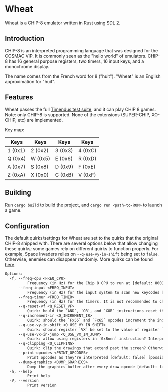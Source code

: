 # Wheat

Wheat is a CHIP-8 emulator written in Rust using SDL 2.

## Introduction

CHIP-8 is an interpreted programming language that was designed for the COSMAC VIP. It is commonly seen as the "hello world" of emulators. CHIP-8 has 16 general purpose registers, two timers, 16 input keys, and a monochrome display.

The name comes from the French word for 8 ("huit"). "Wheat" is an English approximation for "huit".

## Features

Wheat passes the full [Timendus test suite](https://github.com/Timendus/chip8-test-suite), and it can play CHIP 8 games. Note: only CHIP-8 is supported. None of the extensions (SUPER-CHIP, XO-CHIP, etc) are implemented.

Key map:

| Keys   | Keys   | Keys   | Keys   |
|--------|--------|--------|--------|
| 1 (0x1) | 2 (0x2) | 3 (0x3) | 4 (0xC) |
| Q (0x4) | W (0x5) | E (0x6) | R (0xD) |
| A (0x7) | S (0x8) | D (0x9) | F (0xE) |
| Z (0xA) | X (0x0) | C (0xB) | V (0xF) |

## Building

Run `cargo build` to build the project, and `cargo run <path-to-ROM>` to launch a game.

## Configuration

The default quirks/settings for Wheat are set to the quirks that the original CHIP-8 shipped with. There are several options below that allow changing these quirks; some games rely on different quirks to function properly. For example, Space Invaders relies on `--q-use-vy-in-shift` being set to `false`. Otherwise, enemies can disappear randomly. More quirks can be found [here](https://chip8.gulrak.net/).

```txt
Options:
  -f, --freq-cpu <FREQ_CPU>
          Frequency (in Hz) for the Chip 8 CPU to run at [default: 800]
      --freq-input <FREQ_INPUT>
          Frequency (in Hz) for the input system to scan new keycodes [default: 12]
      --freq-timer <FREQ_TIMER>
          Frequency (in Hz) for the timers. It is not recommended to change it from the default value [default: 60]
      --q-reset-vf <Q_RESET_VF>
          Quirk: hould the `AND`, `OR`, and `XOR` instructions reset the `VF` register? [default: true] [possible values: true, false]
      --q-increment-ir <Q_INCREMENT_IR>
          Quirk: should the `Fx55` and `Fx65` opcodes increment the index register? Games from the 1970s and 1980s might rely on it being incremented. Modern games might rely on it not being incremented [default: true] [possible values: true, false]
      --q-use-vy-in-shift <Q_USE_VY_IN_SHIFT>
          Quirk: should register `VX` be set to the value of register `VY` before shifting? Modern games might require this to be false [default: true] [possible values: true, false]
      --q-use-vx-in-jump <Q_USE_VX_IN_JUMP>
          Quirk: allow using registers in `0xBnnn` instruction? Interprets `0xB` instructions as `0xBXnn`, where `X` is the register to use as part of the jump, i.e. `VX + nn` instead of `V0 + nnn` [default: false] [possible values: true, false]
      --q-clipping <Q_CLIPPING>
          Quirk: clip the drawings that extend past the screen? Otherwise wraps them and draws them on the other side [default: true] [possible values: true, false]
      --print-opcodes <PRINT_OPCODES>
          Print opcodes as they're interpreted [default: false] [possible values: true, false]
      --dump-graphics <DUMP_GRAPHICS>
          Dump the graphics buffer after every draw opcode [default: false] [possible values: true, false]
  -h, --help
          Print help
  -V, --version
          Print version
```
